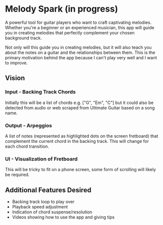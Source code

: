 # Melody Spark (in progress)
A powerful tool for guitar players who want to craft captivating melodies. Whether you're a beginner or an experienced musician, this app will guide you in creating melodies that perfectly complement your chosen background track.

Not only will this guide you in creating melodies, but it will also teach you about the notes on a guitar and the relationships between them. This is the primary motivation behind the app because I can't play very well and I want to improve.

## Vision
### Input - Backing Track Chords
Initially this will be a list of chords e.g. ["G", "Em", "C"] but it could also be detected from audio or web scraped from Ultimate Guitar based on a song name.

### Output - Arpeggios
A list of notes (represented as highlighted dots on the screen fretboard) that complement the current chord in the backing track. This will change for each chord transition.

### UI - Visualization of Fretboard
This will be tricky to fit on a phone screen, some form of scrolling will likely be required.

## Additional Features Desired
- Backing track loop to play over
- Playback speed adjustment
- Indication of chord suspense/resolution
- Videos showing how to use the app and giving tips